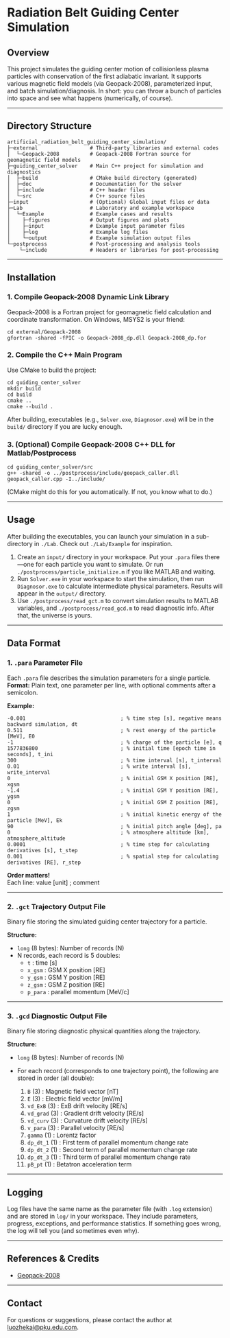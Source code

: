 # Radiation Belt Guiding Center Simulation

## Overview

This project simulates the guiding center motion of collisionless plasma particles with conservation of the first adiabatic invariant. It supports various magnetic field models (via Geopack-2008), parameterized input, and batch simulation/diagnosis. In short: you can throw a bunch of particles into space and see what happens (numerically, of course).

---

## Directory Structure

```
artificial_radiation_belt_guiding_center_simulation/
├─external                 # Third-party libraries and external codes
│  └─Geopack-2008          # Geopack-2008 Fortran source for geomagnetic field models
├─guiding_center_solver    # Main C++ project for simulation and diagnostics
│  ├─build                 # CMake build directory (generated)
│  ├─doc                   # Documentation for the solver
│  ├─include               # C++ header files
│  └─src                   # C++ source files
├─input                    # (Optional) Global input files or data
├─Lab                      # Laboratory and example workspace
│  └─Example               # Example cases and results
│    ├─figures             # Output figures and plots
│    ├─input               # Example input parameter files
│    ├─log                 # Example log files
│    └─output              # Example simulation output files
└─postprocess              # Post-processing and analysis tools
    └─include              # Headers or libraries for post-processing
```

---

## Installation

### 1. Compile Geopack-2008 Dynamic Link Library

Geopack-2008 is a Fortran project for geomagnetic field calculation and coordinate transformation. On Windows, MSYS2 is your friend:

```shell
cd external/Geopack-2008
gfortran -shared -fPIC -o Geopack-2008_dp.dll Geopack-2008_dp.for
```

### 2. Compile the C++ Main Program

Use CMake to build the project:

```shell
cd guiding_center_solver
mkdir build
cd build
cmake ..
cmake --build .
```

After building, executables (e.g., `Solver.exe`, `Diagnosor.exe`) will be in the `build/` directory if you are lucky enough.

### 3. (Optional) Compile Geopack-2008 C++ DLL for Matlab/Postprocess

```shell
cd guiding_center_solver/src
g++ -shared -o ../postprocess/include/geopack_caller.dll geopack_caller.cpp -I../include/
```

(CMake might do this for you automatically. If not, you know what to do.)

---

## Usage

After building the executables, you can launch your simulation in a sub-directory in `./Lab`. Check out `./Lab/Example` for inspiration.

1. Create an `input/` directory in your workspace. Put your `.para` files there—one for each particle you want to simulate. Or run `./postprocess/particle_initialize.m` if you like MATLAB and waiting.
2. Run `Solver.exe` in your workspace to start the simulation, then run `Diagnosor.exe` to calculate intermediate physical parameters. Results will appear in the `output/` directory.
3. Use `./postprocess/read_gct.m` to convert simulation results to MATLAB variables, and `./postprocess/read_gcd.m` to read diagnostic info. After that, the universe is yours.

---

## Data Format

### 1. `.para` Parameter File

Each `.para` file describes the simulation parameters for a single particle.  
**Format:** Plain text, one parameter per line, with optional comments after a semicolon.

**Example:**
```
-0.001                               ; % time step [s], negative means backward simulation, dt
0.511                                ; % rest energy of the particle [MeV], E0
-1                                   ; % charge of the particle [e], q
1577836800                           ; % initial time [epoch time in seconds], t_ini
300                                  ; % time interval [s], t_interval
0.01                                 ; % write interval [s], write_interval
0                                    ; % initial GSM X position [RE], xgsm
-1.4                                 ; % initial GSM Y position [RE], ygsm
0                                    ; % initial GSM Z position [RE], zgsm
1                                    ; % initial kinetic energy of the particle [MeV], Ek
90                                   ; % initial pitch angle [deg], pa
0                                    ; % atmosphere altitude [km], atmosphere_altitude
0.0001                               ; % time step for calculating derivatives [s], t_step
0.001                                ; % spatial step for calculating derivatives [RE], r_step

```
**Order matters!**  
Each line: value [unit] ; comment

---

### 2. `.gct` Trajectory Output File

Binary file storing the simulated guiding center trajectory for a particle.

**Structure:**
- `long` (8 bytes): Number of records (N)
- N records, each record is 5 doubles:
    - `t`      : time [s]
    - `x_gsm`  : GSM X position [RE]
    - `y_gsm`  : GSM Y position [RE]
    - `z_gsm`  : GSM Z position [RE]
    - `p_para` : parallel momentum [MeV/c]

---

### 3. `.gcd` Diagnostic Output File

Binary file storing diagnostic physical quantities along the trajectory.

**Structure:**
- `long` (8 bytes): Number of records (N)
- For each record (corresponds to one trajectory point), the following are stored in order (all double):

    1. `B` (3)         : Magnetic field vector [nT]
    2. `E` (3)         : Electric field vector [mV/m]
    3. `vd_ExB` (3)    : ExB drift velocity [RE/s]
    4. `vd_grad` (3)   : Gradient drift velocity [RE/s]
    5. `vd_curv` (3)   : Curvature drift velocity [RE/s]
    6. `v_para` (3)    : Parallel velocity [RE/s]
    7. `gamma` (1)     : Lorentz factor
    8. `dp_dt_1` (1)   : First term of parallel momentum change rate
    9. `dp_dt_2` (1)   : Second term of parallel momentum change rate
    10. `dp_dt_3` (1)  : Third term of parallel momentum change rate
    11. `pB_pt` (1)    : Betatron acceleration term

---

## Logging

Log files have the same name as the parameter file (with `.log` extension) and are stored in `log/` in your workspace. They include parameters, progress, exceptions, and performance statistics. If something goes wrong, the log will tell you (and sometimes even why).

---

## References & Credits

- [Geopack-2008](https://geo.phys.spbu.ru/~tsyganenko/Geopack-2008.html)

---

## Contact

For questions or suggestions, please contact the author at luozhekai@pku.edu.com.

